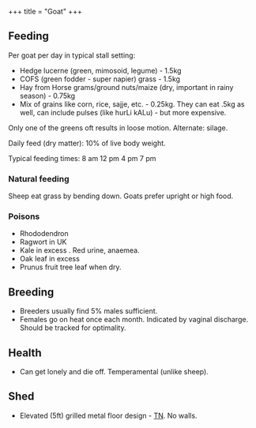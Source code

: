 +++
title = "Goat"
+++

## Feeding
Per goat per day in typical stall setting:

- Hedge lucerne (green, mimosoid, legume) - 1.5kg
- COFS (green fodder - super napier) grass - 1.5kg
- Hay from Horse grams/ground nuts/maize (dry, important in rainy season) - 0.75kg
- Mix of grains like corn, rice, sajje, etc. - 0.25kg. They can eat .5kg as well, can include pulses (like hurLi kALu) - but more expensive.

Only one of the greens oft results in loose motion. Alternate: silage.

Daily feed (dry matter): 10% of live body weight.

Typical feeding times: 8 am 12 pm 4 pm 7 pm

### Natural feeding
Sheep eat grass by bending down. Goats prefer upright or high food.

### Poisons
- Rhododendron
- Ragwort in UK
- Kale in excess . Red urine, anaemea.
- Oak leaf in excess
- Prunus fruit tree leaf when dry.

## Breeding
- Breeders usually find 5% males sufficient.
- Females go on heat once each month. Indicated by vaginal discharge. Should be tracked for optimality.

## Health
- Can get lonely and die off. Temperamental (unlike sheep).


## Shed
- Elevated (5ft) grilled metal floor design - [TN](https://www.youtube.com/watch?v=Lax-XIQIelY). No walls.
